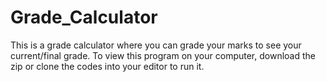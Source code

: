 # Grade_Calculator
This is a grade calculator where you can grade your marks to see your current/final grade.
To view this program on your computer, download the zip or clone the codes into your editor to run it.
